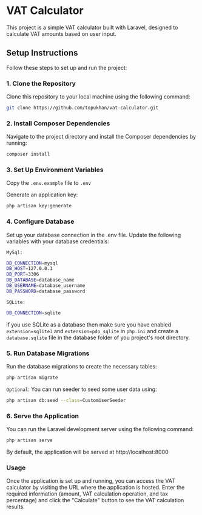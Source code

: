 # VAT Calculator

This project is a simple VAT calculator built with Laravel, designed to calculate VAT amounts based on user input.

## Setup Instructions

Follow these steps to set up and run the project:

### 1. Clone the Repository

Clone this repository to your local machine using the following command:

```bash
git clone https://github.com/topukhan/vat-calculator.git
```
### 2. Install Composer Dependencies

Navigate to the project directory and install the Composer dependencies by running:

```bash
composer install
```

### 3. Set Up Environment Variables

Copy the `.env.example` file to `.env`

Generate an application key:

```bash
php artisan key:generate
```

### 4. Configure Database

Set up your database connection in the .env file. Update the following variables with your database credentials:

`MySql:`

```bash
DB_CONNECTION=mysql
DB_HOST=127.0.0.1
DB_PORT=3306
DB_DATABASE=database_name
DB_USERNAME=database_username
DB_PASSWORD=database_password
```


`SQLite:`

```bash
DB_CONNECTION=sqlite
```

if you use SQLite as a database then make sure you have enabled `extension=sqlite3` and `extension=pdo_sqlite` in `php.ini` and create a `database.sqlite` file in the database folder of you project's root directory.

### 5. Run Database Migrations

Run the database migrations to create the necessary tables:

```bash
php artisan migrate
```

`Optional`: You can run seeder to seed some user data using:

```bash
php artisan db:seed --class=CustomUserSeeder
```

### 6. Serve the Application

You can run the Laravel development server using the following command:

```bash
php artisan serve
```

By default, the application will be served at http://localhost:8000

### Usage

Once the application is set up and running, you can access the VAT calculator by visiting the URL where the application is hosted. Enter the required information (amount, VAT calculation operation, and tax percentage) and click the "Calculate" button to see the VAT calculation results.